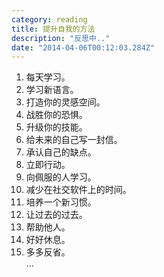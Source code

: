 ```yaml
---
category: reading
title: 提升自我的方法
description: "反思中.."
date: "2014-04-06T00:12:03.284Z"
---
```


1. 每天学习。
2. 学习新语言。
3. 打造你的灵感空间。
4. 战胜你的恐惧。
5. 升级你的技能。
6. 给未来的自己写一封信。
7. 承认自己的缺点。
8. 立即行动。
9. 向佩服的人学习。
10. 减少在社交软件上的时间。
11. 培养一个新习惯。
12. 让过去的过去。
13. 帮助他人。
14. 好好休息。
15. 多多反省。  
    ...
